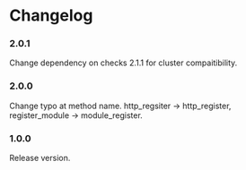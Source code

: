 # Changelog

### 2.0.1

Change dependency on checks 2.1.1 for cluster compaitibility.

### 2.0.0

Change typo at method name. http_regsiter -> http_register, register_module -> module_register.

### 1.0.0

Release version.
